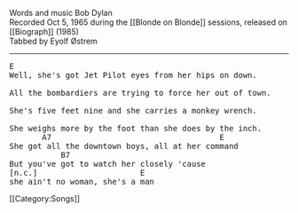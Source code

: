 Words and music Bob Dylan<br>
Recorded Oct 5, 1965 during the [[Blonde on Blonde]] sessions,
released on [[Biograph]] (1985)<br>
Tabbed by Eyolf Østrem

----
<pre class="verse">
E
Well, she's got Jet Pilot eyes from her hips on down.

All the bombardiers are trying to force her out of town.

She's five feet nine and she carries a monkey wrench.

She weighs more by the foot than she does by the inch.
       A7                                    E
She got all the downtown boys, all at her command
           B7
But you've got to watch her closely 'cause
[n.c.]                      E
she ain't no woman, she's a man
</pre>

[[Category:Songs]]